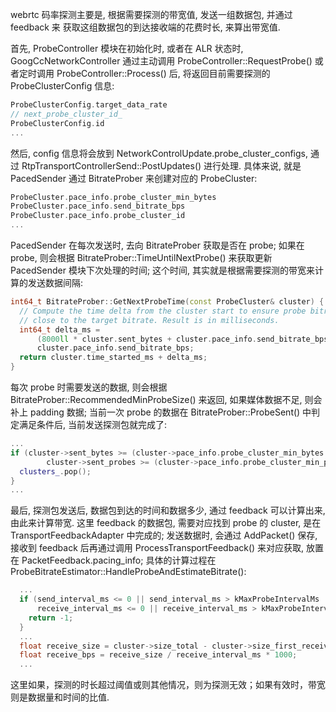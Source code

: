    webrtc 码率探测主要是, 根据需要探测的带宽值, 发送一组数据包, 并通过 feedback 来
 获取这组数据包的到达接收端的花费时长, 来算出带宽值.

   首先, ProbeController 模块在初始化时, 或者在 ALR 状态时, GoogCcNetworkController 通过主动调用
ProbeController::RequestProbe() 或者定时调用 ProbeController::Process() 后, 将返回目前需要探测的
ProbeClusterConfig 信息:
```c++
ProbeClusterConfig.target_data_rate
// next_probe_cluster_id_
ProbeClusterConfig.id
...
```

  然后, config 信息将会放到 NetworkControlUpdate.probe_cluster_configs, 通过 RtpTransportControllerSend::PostUpdates()
进行处理. 具体来说, 就是 PacedSender 通过 BitrateProber 来创建对应的 ProbeCluster:
```c++
ProbeCluster.pace_info.probe_cluster_min_bytes
ProbeCluster.pace_info.send_bitrate_bps
ProbeCluster.pace_info.probe_cluster_id
...
```
  PacedSender 在每次发送时, 去向 BitrateProber 获取是否在 probe; 如果在 probe, 则会根据 BitrateProber::TimeUntilNextProbe()
来获取更新 PacedSender 模块下次处理的时间; 这个时间, 其实就是根据需要探测的带宽来计算的发送数据间隔:
```c++
int64_t BitrateProber::GetNextProbeTime(const ProbeCluster& cluster) {
  // Compute the time delta from the cluster start to ensure probe bitrate stays
  // close to the target bitrate. Result is in milliseconds.
  int64_t delta_ms =
      (8000ll * cluster.sent_bytes + cluster.pace_info.send_bitrate_bps / 2) /
      cluster.pace_info.send_bitrate_bps;
  return cluster.time_started_ms + delta_ms;
}
```
每次 probe 时需要发送的数据, 则会根据 BitrateProber::RecommendedMinProbeSize() 来返回, 如果媒体数据不足, 则会补上 padding 数据;
当前一次 probe 的数据在 BitrateProber::ProbeSent() 中判定满足条件后, 当前发送探测包就完成了:
```c++
...
if (cluster->sent_bytes >= (cluster->pace_info.probe_cluster_min_bytes * kProbePercentOverMinRequire / 100) &&
        cluster->sent_probes >= (cluster->pace_info.probe_cluster_min_probes * kProbePercentOverMinRequire / 100)) {
  clusters_.pop();
}
...
```

  最后, 探测包发送后, 数据包到达的时间和数据多少, 通过 feedback 可以计算出来, 由此来计算带宽. 这里 feedback 的数据包, 需要对应找到 probe
的 cluster, 是在 TransportFeedbackAdapter 中完成的; 发送数据时, 会通过 AddPacket() 保存, 接收到 feedback 后再通过调用 ProcessTransportFeedback()
来对应获取, 放置在 PacketFeedback.pacing_info; 具体的计算过程在 ProbeBitrateEstimator::HandleProbeAndEstimateBitrate():
```c++
  ...
  if (send_interval_ms <= 0 || send_interval_ms > kMaxProbeIntervalMs ||
      receive_interval_ms <= 0 || receive_interval_ms > kMaxProbeIntervalMs) {
    return -1;
  }
  ...
  float receive_size = cluster->size_total - cluster->size_first_receive;
  float receive_bps = receive_size / receive_interval_ms * 1000;
  ...
```
这里如果，探测的时长超过阈值或则其他情况，则为探测无效；如果有效时，带宽则是数据量和时间的比值.
  

